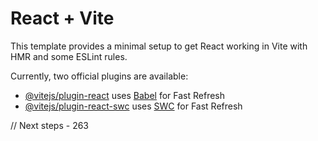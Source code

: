 # React + Vite

This template provides a minimal setup to get React working in Vite with HMR and some ESLint rules.

Currently, two official plugins are available:

- [@vitejs/plugin-react](https://github.com/vitejs/vite-plugin-react/blob/main/packages/plugin-react/README.md) uses [Babel](https://babeljs.io/) for Fast Refresh
- [@vitejs/plugin-react-swc](https://github.com/vitejs/vite-plugin-react-swc) uses [SWC](https://swc.rs/) for Fast Refresh

// Next steps - 263

<!-- Create middleware that attaches user details to the req.body that we can access acroos the entire app
DONE
 -->

 <!-- Protected routes on the backend, protected middleware DONE-->

 <!-- finish the userController backend DONE -->

<!--
    - Make the login to persist (refresh token else redirect to /landing)
 -->

<!-- Frontend router protected routes, if not logged in can only access register,login and landing -->

<!-- FInish landing page
    - Image with buses
    - Hero explaining whats the application about
    - Login/register button
 -->

 <!--  Verify token action (which gets invoked on the /user/very-email route - verify page) that goes to /verify-email and passes as data the token 
 and email that we can fromk the url using the query 
 
verifyToken - arguments that im expecting to get from the page it self, params


use an useEffect to invoke the verify tokenb action when the page loads.
if it is loading return a h2 loading or spinner
 If there is an error, return an h4 with a message
 everythjing is okay, return and h2 with account confirmed and LInk to the sign in page 
 -->

<!-- FInish Verify page, navigate away after verifying the link and display error if trying to reload the page after token was already verified -->

<!-- Once i go to the verify page, show account verifeid and button to log in -->

<!-- Landing page:
    - Bus logo
    - introduction of the website and what it was made for
    - what you can acomnplish with the page
    logo up left
    2 sections taking up to 60% of the page - left side the introduction,etc - right side big picture
    middle bottom section with the login/register button
-->

<!-- Git source control - axios, j query  - middleware
        - Helmet docs, cors, mongoSanitize, xss, ratelimiter
        - _redirect file for netifly
--


<!-- NEWS : only admins can create/post news
    - newsFedd will have a create news button which wil redirec to /createNews
    - in create news there will be a Form waiting for all the inputs to be filled:
       - Title , description , image/pdf ,
    Model will wait for the input + createdAt(timestamps), createdBy, will be tided to the user that created it.


    News will display on the feedPage as a card with just a title - short description and who created it- once they click the card will be redirected to that singleNewsPage which will contain a wider description with images/pdf/'S previews.

    I should first invoke the uploadImage endpoint in the form - upload image button, which will give me as a result the src of the image and thats what i pass on the create news along the other details.
 - -->

 <!-- Issues: only admins can create/post or update issues
    - similar to newsfeed, there will be a create issues button which will take you to the createIssues page:
    it will contain: Title, descreption, location, status,picture will be tied to the user.
    integrare google maps / location optional . 
  -->

  <!-- User: - Will have the RegisterInvite componenet: which will take an input : email and will send the invitation that will trigger the action.
   
      - Create a Model call, InviteTokens: which wil0l contain the token that we ll use to verify the user torught the url.

      Steps : 1. /register-invite on back end.  
   -->
